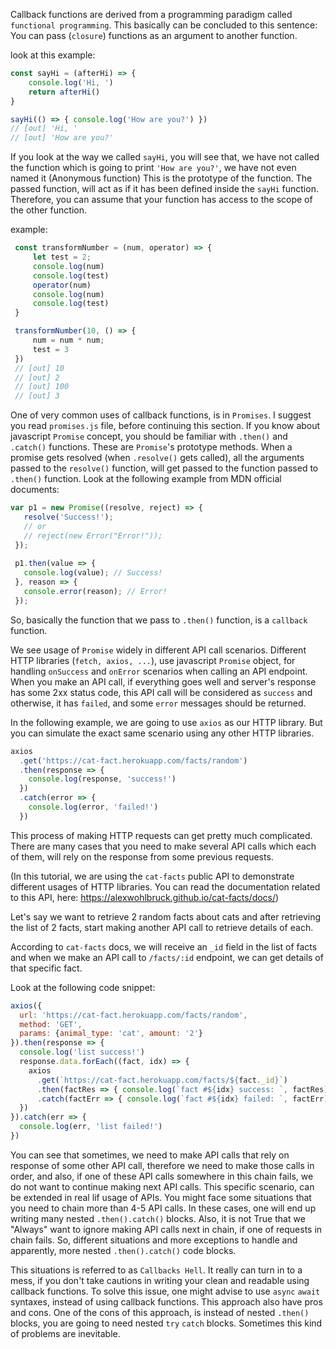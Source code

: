 
Callback functions are derived from a programming paradigm called 
`functional programming`. This basically can be concluded to this sentence:
You can pass (`closure`) functions as an argument to another function.  

look at this example:

```javascript
const sayHi = (afterHi) => {
    console.log('Hi, ')
    return afterHi()
}

sayHi(() => { console.log('How are you?') })
// [out] 'Hi, '
// [out] 'How are you?'
```


If you look at the way we called `sayHi`, you will see that, we have not called 
the function which is going to print `'How are you?'`, we have not even named it (Anonymous function)
This is the prototype of the function. The passed function, will act as if it has been defined
inside the `sayHi` function. Therefore, you can assume that your function has access to the scope
of the other function. 

example:

```javascript
 const transformNumber = (num, operator) => {
     let test = 2;
     console.log(num)
     console.log(test)
     operator(num)
     console.log(num)
     console.log(test)
 }

 transformNumber(10, () => {
     num = num * num;
     test = 3
 })
 // [out] 10
 // [out] 2
 // [out] 100
 // [out] 3
```
 
 One of very common uses of callback functions, is in `Promises`.
 I suggest you read `promises.js` file, before continuing this section.
 If you know about javascript `Promise` concept, you should be familiar with
 `.then()` and `.catch()` functions. These are `Promise`'s prototype methods.
 When a promise gets resolved (when `.resolve()` gets called), all the arguments 
 passed to the `resolve()` function, will get passed to the function passed to `.then()`
 function. Look at the following example from MDN official documents:
 
 ```javascript
 var p1 = new Promise((resolve, reject) => {
    resolve('Success!');
    // or
    // reject(new Error("Error!"));
  });
  
  p1.then(value => {
    console.log(value); // Success!
  }, reason => {
    console.error(reason); // Error!
  });
```

So, basically the function that we pass to `.then()` function, is a `callback` function.

We see usage of `Promise` widely in different API call scenarios.
Different HTTP libraries (`fetch, axios, ...`), use javascript `Promise` object,
for handling `onSuccess` and `onError` scenarios when calling an API endpoint.
When you make an API call, if everything goes well and server's response has some 
2xx status code, this API call will be considered as `success` and otherwise, it has `failed`,
and some `error` messages should be returned.

In the following example, we are going to use `axios` as our HTTP library.
But you can simulate the exact same scenario using any other HTTP libraries.


```javascript
axios
  .get('https://cat-fact.herokuapp.com/facts/random')
  .then(response => {
    console.log(response, 'success!')
  })
  .catch(error => {
    console.log(error, 'failed!')
  })
```

This process of making HTTP requests can get pretty much complicated.
There are many cases that you need to make several API calls which each
of them, will rely on the response from some previous requests.

(In this tutorial, we are using the `cat-facts` public API to demonstrate
 different usages of HTTP libraries. You can read the documentation related
 to this API, here: https://alexwohlbruck.github.io/cat-facts/docs/)

Let's say we want to retrieve 2 random facts about cats and after retrieving
the list of 2 facts, start making another API call to retrieve details of each.

According to `cat-facts` docs, we will receive an `_id` field in the list of facts
and when we make an API call to `/facts/:id` endpoint, we can get details of that specific fact.

Look at the following code snippet:

```javascript
axios({
  url: 'https://cat-fact.herokuapp.com/facts/random',
  method: 'GET',
  params: {animal_type: 'cat', amount: '2'}
}).then(response => {
  console.log('list success!')
  response.data.forEach((fact, idx) => {
    axios
      .get(`https://cat-fact.herokuapp.com/facts/${fact._id}`)
      .then(factRes => { console.log(`fact #${idx} success: `, factRes) })
      .catch(factErr => { console.log(`fact #${idx} failed: `, factErr) })
  })
}).catch(err => {
  console.log(err, 'list failed!')
})
```

You can see that sometimes, we need to make API calls that rely on
response of some other API call, therefore we need to make those calls 
in order, and also, if one of these API calls somewhere in this chain fails,
we do not want to continue making next API calls.
This specific scenario, can be extended in real lif usage of APIs. You might
face some situations that you need to chain more than 4-5 API calls. In these
cases, one will end up writing many nested `.then().catch()` blocks. Also,
it is not True that we "Always" want to ignore making API calls next in chain,
if one of requests in chain fails. So, different situations and more exceptions
to handle and apparently, more nested `.then().catch()` code blocks.

This situations is referred to as `Callbacks Hell`. It really can turn in to a 
mess, if you don't take cautions in writing your clean and readable using callback
functions. To solve this issue, one might advise to use `async` `await` syntaxes,
instead of using callback functions. This approach also have pros and cons. One of
the cons of this approach, is instead of nested `.then()` blocks, you are going to
need nested `try` `catch` blocks. Sometimes this kind of problems are inevitable.
